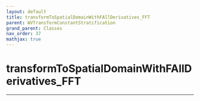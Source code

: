 ```yaml
---
layout: default
title: transformToSpatialDomainWithFAllDerivatives_FFT
parent: WVTransformConstantStratification
grand_parent: Classes
nav_order: 37
mathjax: true
---
```


#  transformToSpatialDomainWithFAllDerivatives_FFT




---

